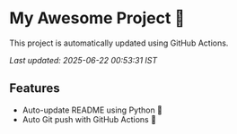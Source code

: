 # My Awesome Project 🚀

This project is automatically updated using GitHub Actions.

_Last updated: 2025-06-22 00:53:31 IST_

## Features
- Auto-update README using Python 🐍
- Auto Git push with GitHub Actions 🤖
